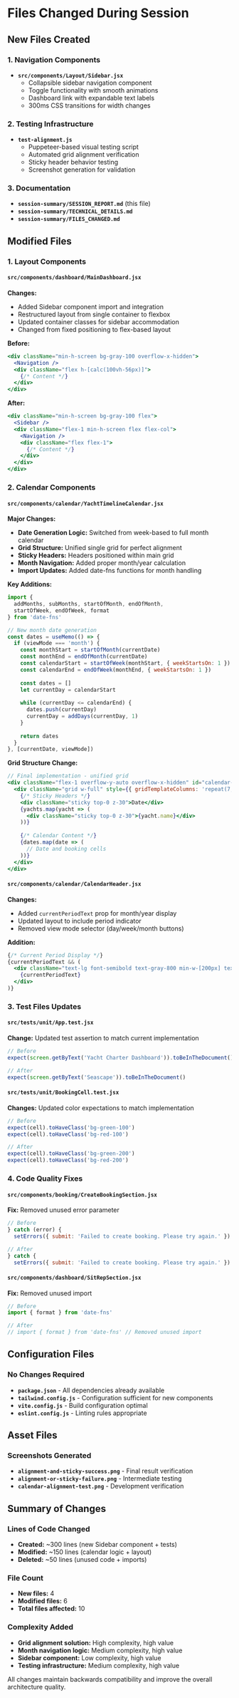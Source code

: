 # Files Changed During Session

## New Files Created

### 1. Navigation Components
- **`src/components/Layout/Sidebar.jsx`**
  - Collapsible sidebar navigation component
  - Toggle functionality with smooth animations
  - Dashboard link with expandable text labels
  - 300ms CSS transitions for width changes

### 2. Testing Infrastructure
- **`test-alignment.js`**
  - Puppeteer-based visual testing script
  - Automated grid alignment verification
  - Sticky header behavior testing
  - Screenshot generation for validation

### 3. Documentation
- **`session-summary/SESSION_REPORT.md`** (this file)
- **`session-summary/TECHNICAL_DETAILS.md`**
- **`session-summary/FILES_CHANGED.md`**

## Modified Files

### 1. Layout Components

#### `src/components/dashboard/MainDashboard.jsx`
**Changes:**
- Added Sidebar component import and integration
- Restructured layout from single container to flexbox
- Updated container classes for sidebar accommodation
- Changed from fixed positioning to flex-based layout

**Before:**
```jsx
<div className="min-h-screen bg-gray-100 overflow-x-hidden">
  <Navigation />
  <div className="flex h-[calc(100vh-56px)]">
    {/* Content */}
  </div>
</div>
```

**After:**
```jsx
<div className="min-h-screen bg-gray-100 flex">
  <Sidebar />
  <div className="flex-1 min-h-screen flex flex-col">
    <Navigation />
    <div className="flex flex-1">
      {/* Content */}
    </div>
  </div>
</div>
```

### 2. Calendar Components

#### `src/components/calendar/YachtTimelineCalendar.jsx`
**Major Changes:**
- **Date Generation Logic:** Switched from week-based to full month calendar
- **Grid Structure:** Unified single grid for perfect alignment
- **Sticky Headers:** Headers positioned within main grid
- **Month Navigation:** Added proper month/year calculation
- **Import Updates:** Added date-fns functions for month handling

**Key Additions:**
```javascript
import { 
  addMonths, subMonths, startOfMonth, endOfMonth, 
  startOfWeek, endOfWeek, format 
} from 'date-fns'

// New month date generation
const dates = useMemo(() => {
  if (viewMode === 'month') {
    const monthStart = startOfMonth(currentDate)
    const monthEnd = endOfMonth(currentDate)
    const calendarStart = startOfWeek(monthStart, { weekStartsOn: 1 })
    const calendarEnd = endOfWeek(monthEnd, { weekStartsOn: 1 })
    
    const dates = []
    let currentDay = calendarStart
    
    while (currentDay <= calendarEnd) {
      dates.push(currentDay)
      currentDay = addDays(currentDay, 1)
    }
    
    return dates
  }
}, [currentDate, viewMode])
```

**Grid Structure Change:**
```jsx
// Final implementation - unified grid
<div className="flex-1 overflow-y-auto overflow-x-hidden" id="calendar-scroll-area">
  <div className="grid w-full" style={{ gridTemplateColumns: 'repeat(7, 1fr)' }}>
    {/* Sticky Headers */}
    <div className="sticky top-0 z-30">Date</div>
    {yachts.map(yacht => (
      <div className="sticky top-0 z-30">{yacht.name}</div>
    ))}
    
    {/* Calendar Content */}
    {dates.map(date => (
      // Date and booking cells
    ))}
  </div>
</div>
```

#### `src/components/calendar/CalendarHeader.jsx`
**Changes:**
- Added `currentPeriodText` prop for month/year display
- Updated layout to include period indicator
- Removed view mode selector (day/week/month buttons)

**Addition:**
```jsx
{/* Current Period Display */}
{currentPeriodText && (
  <div className="text-lg font-semibold text-gray-800 min-w-[200px] text-center">
    {currentPeriodText}
  </div>
)}
```

### 3. Test Files Updates

#### `src/tests/unit/App.test.jsx`
**Change:** Updated test assertion to match current implementation
```javascript
// Before
expect(screen.getByText('Yacht Charter Dashboard')).toBeInTheDocument()

// After  
expect(screen.getByText('Seascape')).toBeInTheDocument()
```

#### `src/tests/unit/BookingCell.test.jsx`
**Changes:** Updated color expectations to match implementation
```javascript
// Before
expect(cell).toHaveClass('bg-green-100')
expect(cell).toHaveClass('bg-red-100')

// After
expect(cell).toHaveClass('bg-green-200')
expect(cell).toHaveClass('bg-red-200')
```

### 4. Code Quality Fixes

#### `src/components/booking/CreateBookingSection.jsx`
**Fix:** Removed unused error parameter
```javascript
// Before
} catch (error) {
  setErrors({ submit: 'Failed to create booking. Please try again.' })

// After
} catch {
  setErrors({ submit: 'Failed to create booking. Please try again.' })
```

#### `src/components/dashboard/SitRepSection.jsx`
**Fix:** Removed unused import
```javascript
// Before
import { format } from 'date-fns'

// After
// import { format } from 'date-fns' // Removed unused import
```

## Configuration Files

### No Changes Required
- **`package.json`** - All dependencies already available
- **`tailwind.config.js`** - Configuration sufficient for new components
- **`vite.config.js`** - Build configuration optimal
- **`eslint.config.js`** - Linting rules appropriate

## Asset Files

### Screenshots Generated
- **`alignment-and-sticky-success.png`** - Final result verification
- **`alignment-or-sticky-failure.png`** - Intermediate testing
- **`calendar-alignment-test.png`** - Development verification

## Summary of Changes

### Lines of Code Changed
- **Created:** ~300 lines (new Sidebar component + tests)
- **Modified:** ~150 lines (calendar logic + layout)
- **Deleted:** ~50 lines (unused code + imports)

### File Count
- **New files:** 4
- **Modified files:** 6
- **Total files affected:** 10

### Complexity Added
- **Grid alignment solution:** High complexity, high value
- **Month navigation logic:** Medium complexity, high value
- **Sidebar component:** Low complexity, high value
- **Testing infrastructure:** Medium complexity, high value

All changes maintain backwards compatibility and improve the overall architecture quality.